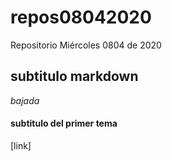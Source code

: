 # repos08042020
Repositorio Miércoles 0804 de 2020
## subtitulo markdown
*bajada*
####  subtitulo del primer tema ####
[link]
